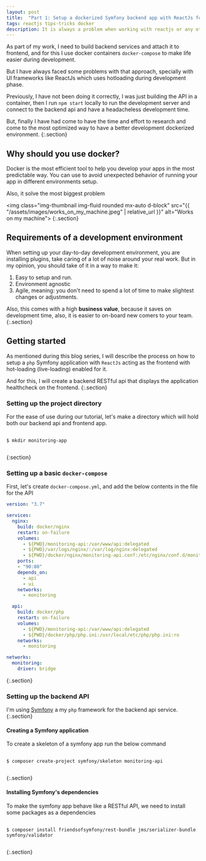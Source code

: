 ```yaml
---
layout: post
title:  "Part 1: Setup a dockerized Symfony backend app with ReactJs for frontend with hotloading enabled"
tags: reactjs tips-tricks docker
description: It is always a problem when working with reactjs or any other frontend js framework in local development specially when connected to a backend api, is that you get No Access-Control-Allow-Origin header is present on the requested resource. and you go crazy about the cause of the issue.
---
```


As part of my work, I need to build backend services and attach it to frontend, and for this I use docker containers `docker-compose` to make life easier during development.

But I have always faced some problems with that approach, specially with UI frameworks like ReactJs which uses hotloading during development phase.

Previously, I have not been doing it correctly, I was just building the API in a container, then I run `npm start` locally to run the development server and connect to the backend api and have a headacheless development time.

But, finally I have had come to have the time and effort to research and come to the most optimized way to have a better development dockerized environment.
{:.section}

## Why should you use docker?

Docker is the most efficient tool to help you develop your apps in the most predictable way. You can use to avoid unexpected behavior of running your app in different environments setup.

Also, it solve the most biggest problem

<img class="img-thumbnail img-fluid rounded mx-auto d-block" src="{{ "/assets/images/works_on_my_machine.jpeg" | relative_url }}" alt="Works on my machine">
{:.section}

## Requirements of a development environment

When setting up your day-to-day development environment, you are installing plugins, take caring of a lot of noise around your real work. But in my opinion, you should take of it in a way to make it:

1. Easy to setup and run.
2. Environment agnostic
3. Agile, meaning: you don't need to spend a lot of time to make slightest changes or adjustments.

Also, this comes with a high **business value**, because it saves on development time, also, it is easier to on-board new comers to your team.
{:.section}

## Getting started

As mentioned during this blog series, I will describe the process on how to setup a `php` Symfony application with `ReactJs` acting as the frontend with hot-loading (live-loading) enabled for it.

And for this, I will create a backend RESTful api that displays the application healthcheck on the frontend.
{:.section}

### Setting up the project directory

For the ease of use during our tutorial, let's make a directory which will hold both our backend api and frontend app.

<pre>
    <code class="bash">
$ mkdir monitoring-app
    </code>
</pre>
{:section}

### Setting up a basic `docker-compose`

First, let's create `docker-compose.yml`, and add the below contents in the file for the API

```yaml
version: "3.7"

services:
  nginx:
    build: docker/nginx
    restart: on-failure
    volumes:
      - ${PWD}/monitoring-api:/var/www/api:delegated
      - ${PWD}/var/logs/nginx/:/var/log/nginx:delegated
      - ${PWD}/docker/nginx/monitoring-api.conf:/etc/nginx/conf.d/monitoring-api.conf:delegated
    ports:
    - "90:80"
    depends_on:
      - api
      - ui
    networks:
      - monitoring

  api:
    build: docker/php
    restart: on-failure
    volumes:
      - ${PWD}/monitoring-api:/var/www/api:delegated
      - ${PWD}/docker/php/php.ini:/usr/local/etc/php/php.ini:ro
    networks:
      - monitoring

networks:
  monitoring:
    driver: bridge
```

{:.section}

### Setting up the backend API

I'm using [Symfony](https://symfony.com) a my `php` framework for the backend api service.
{:.section}

#### Creating a Symfony application

To create a skeleton of a symfony app run the below command

<pre>
    <code class="shell">
$ composer create-project symfony/skeleton monitoring-api
    </code>
</pre>
{:.section}

#### Installing Symfony's dependencies

To make the symfony app behave like a RESTful API, we need to install some packages as a dependencies

<pre>
    <code class="shell">
$ composer install friendsofsymfony/rest-bundle jms/serializer-bundle symfony/validator
    </code>
</pre>
{:.section}
